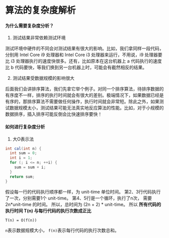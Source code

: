 # 算法的复杂度解析

#### 为什么需要复杂度分析？

1. 测试结果非常依赖测试环境

  测试环境中硬件的不同会对测试结果有很大的影响。比如，我们拿同样一段代码，分别用 Intel Core i9 处理器和 Intel Core i3 处理器来运行，不用说，i9 处理器要比 i3 处理器执行的速度快很多。还有，比如原本在这台机器上 a 代码执行的速度比 b 代码要快，等我们换到另一台机器上时，可能会有截然相反的结果。

2. 测试结果受数据规模的影响很大

  后面我们会讲排序算法，我们先拿它举个例子。对同一个排序算法，待排序数据的有序度不一样，排序的执行时间就会有很大的差别。极端情况下，如果数据已经是有序的，那排序算法不需要做任何操作，执行时间就会非常短。除此之外，如果测试数据规模太小，测试结果可能无法真实地反应算法的性能。比如，对于小规模的数据排序，插入排序可能反倒会比快速排序要快！

#### 如何进行复杂度分析

1. 大O表示法

```java
int cal(int n) {
  int sum = 0;
  int i = 1;
  for (; i <= n; ++i) {
    sum = sum + i;
  }
  return sum;
}
```

假设每一行的代码执行顺序都一样，为 unit-time 单位时间。 第2、3行代码执行了一次，分别需要1个 unit-time。 第4、5行是一个循环，执行了n次， 需要2n*unit-time 的时间。 所以，总时间为 (2n + 2) * unit-time。 所以 **所有代码的执行时间 T(n) 与每行代码的执行次数成正比**

`T(n) = O(f(n))`

`n`表示数据规模大小， `f(n)`表示每行代码的执行次数总和。